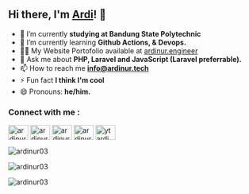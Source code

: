 ## Hi there, I'm [Ardi](https://ardinur.engineer)! 👋

- 🔭 I’m currently **studying at Bandung State Polytechnic** 
- 🌱 I’m currently learning **Github Actions, & Devops.**
- 👨‍💻 My Website Portofolio available at [ardinur.engineer](https://ardinur.engineer)
- 💬 Ask me about **PHP, Laravel and JavaScript (Laravel preferrable).**
- 📫 How to reach me **info@ardinur.tech**
- ⚡ Fun fact **I think I'm cool**    
- 😄 Pronouns: **he/him.**

<h3 align="left">Connect with me :</h3>
<p align="left">
<a href="https://twitter.com/ardinur03" target="_blank"><img align="center" src="https://cdn.jsdelivr.net/npm/simple-icons@3.0.1/icons/twitter.svg" alt="ardinur03" height="30" width="40" /></a>
<a href="https://linkedin.com/in/ardinur" target="_blank"><img align="center" src="https://cdn.jsdelivr.net/npm/simple-icons@3.0.1/icons/linkedin.svg" alt="ardinur" height="30" width="40" /></a>
<a href="https://fb.com/ardinurinsan03" target="_blank"><img align="center" src="https://cdn.jsdelivr.net/npm/simple-icons@3.0.1/icons/facebook.svg" alt="ardinurinsan03" height="30" width="40" /></a>
<a href="https://instagram.com/ardinur_03" target="_blank"><img align="center" src="https://cdn.jsdelivr.net/npm/simple-icons@3.0.1/icons/instagram.svg" alt="ardinur_03" height="30" width="40" /></a>
<a href="https://www.youtube.com/channel/UC-7CE3Dvl9K5_2pvs7N4gDA" target="_blank"><img align="center" src="https://cdn.jsdelivr.net/npm/simple-icons@3.0.1/icons/youtube.svg" alt="yt ardi hydra" height="30" width="40" /></a>
</p>

<p><img align = "center" src = "https://github-readme-stats.vercel.app/api?username=ardinur03&show_icons=true&locale=en&theme=tokyonight" alt = "ardinur03" /> </p>

<p><img align = "center" src = "https://activity-graph.herokuapp.com/graph?username=ardinur03&bg_color=0D1117&color=5BCDEC&line=5BCDEC&point=FFFFFF&hide_border=true" alt = "ardinur03" /> </p>

<p> <img align = "center" src = "https://gpvc.arturio.dev/ardinur03" alt = "ardinur03" /> </p>
